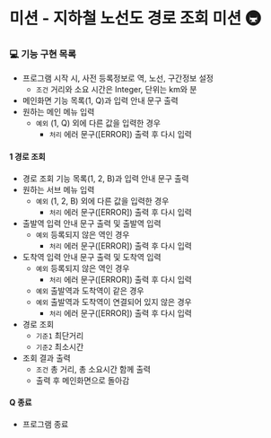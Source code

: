 # 미션 - 지하철 노선도 경로 조회 미션 🚇

### 💻 기능 구현 목록

- 프로그램 시작 시, 사전 등록정보로 역, 노선, 구간정보 설정
    - `조건` 거리와 소요 시간은 Integer, 단위는 km와 분
- 메인화면 기능 목록(1, Q)과 입력 안내 문구 출력
- 원하는 메인 메뉴 입력
    - `예외` (1, Q) 외에 다른 값을 입력한 경우
        - `처리` 에러 문구([ERROR]) 출력 후 다시 입력

#### 1 경로 조회
- 경로 조회 기능 목록(1, 2, B)과 입력 안내 문구 출력
- 원하는 서브 메뉴 입력
    - `예외` (1, 2, B) 외에 다른 값을 입력한 경우
        - `처리` 에러 문구([ERROR]) 출력 후 다시 입력
- 출발역 입력 안내 문구 출력 및 출발역 입력
    - `예외` 등록되지 않은 역인 경우
        - `처리` 에러 문구([ERROR]) 출력 후 다시 입력
- 도착역 입력 안내 문구 출력 및 도착역 입력
    - `예외` 등록되지 않은 역인 경우
        - `처리` 에러 문구([ERROR]) 출력 후 다시 입력
    - `예외` 출발역과 도착역이 같은 경우
    - `예외` 출발역과 도착역이 연결되어 있지 않은 경우
        - `처리` 에러 문구([ERROR]) 출력 후 다시 입력
- 경로 조회
    - `기준1` 최단거리
    - `기준2` 최소시간
- 조회 결과 출력
    - `조건` 총 거리, 총 소요시간 함께 출력
    - 출력 후 메인화면으로 돌아감

#### Q 종료
- 프로그램 종료